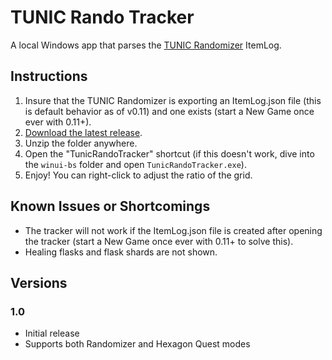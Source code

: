 # TUNIC Rando Tracker

A local Windows app that parses the [TUNIC Randomizer](https://github.com/silent-destroyer/tunic-randomizer) ItemLog.

## Instructions

1. Insure that the TUNIC Randomizer is exporting an ItemLog.json file (this is default behavior as of v0.11) and one exists (start a New Game once ever with 0.11+).
1. [Download the latest release](https://github.com/radicoon/tunic-rando-tracker/releases).
1. Unzip the folder anywhere.
1. Open the "TunicRandoTracker" shortcut (if this doesn't work, dive into the `winui-bs` folder and open `TunicRandoTracker.exe`).
1. Enjoy! You can right-click to adjust the ratio of the grid.

## Known Issues or Shortcomings

* The tracker will not work if the ItemLog.json file is created after opening the tracker (start a New Game once ever with 0.11+ to solve this).
* Healing flasks and flask shards are not shown.

## Versions

### 1.0

- Initial release
- Supports both Randomizer and Hexagon Quest modes